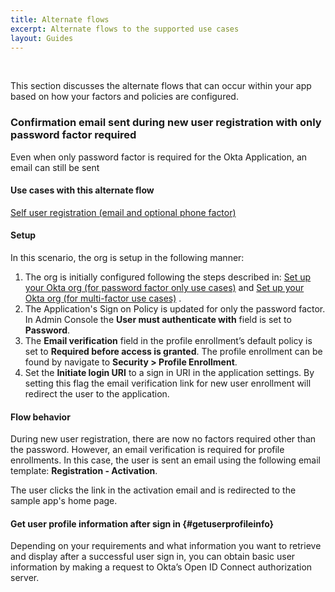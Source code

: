 ```yaml
---
title: Alternate flows
excerpt: Alternate flows to the supported use cases
layout: Guides
---
```


<div class="oie-embedded-sdk">

<ApiLifecycle access="ie" /><br>

<StackSelector />

This section discusses the alternate flows that can occur within your app
based on how your factors and policies are configured.

### Confirmation email sent during new user registration with only password factor required

Even when only password factor is required for the Okta Application, an email can still be sent

#### Use cases with this alternate flow

[Self user registration (email and optional phone factor)](/docs/guides/oie-embedded-sdk-use-cases/aspnet/oie-embedded-sdk-use-case-self-reg/)

#### Setup
In this scenario, the org is setup in the following manner:

1. The org is initially configured following the steps described in:
[Set up your Okta org (for password factor only use cases)](/docs/guides/oie-embedded-sdk-setup/aspnet/oie-embedded-sdk-org-setup/#setup-org-password-only)
and
[Set up your Okta org (for multi-factor use cases)](/docs/guides/oie-embedded-sdk-setup/aspnet/oie-embedded-sdk-org-setup/#setup-org-multi-factor) .
1. The Application's Sign on Policy is updated for only the password factor. In
   Admin Console the **User must authenticate with** field is set to **Password**.
1. The **Email verification** field in the profile enrollment’s default policy
   is set to **Required before access is granted**. The profile enrollment can
   be found by navigate to **Security > Profile Enrollment**.
1. Set the **Initiate login URI** to a sign in URI in the application settings. By setting this
   flag the email verification link for new user enrollment will redirect the user
   to the application.

#### Flow behavior
During new user registration, there are now no factors required other than
the password. However, an email verification is required for profile enrollments.
In this case, the user is sent an email using the following email template:
 **Registration - Activation**.

The user clicks the link in the activation email and is redirected to the
sample app's home page.

#### Get user profile information after sign in {#getuserprofileinfo}

Depending on your requirements and what information you want to retrieve
and display after a successful user sign in, you can obtain basic user
information by making a request to Okta’s Open ID Connect authorization server.

<StackSnippet snippet="getuserprofile" />


</div>

